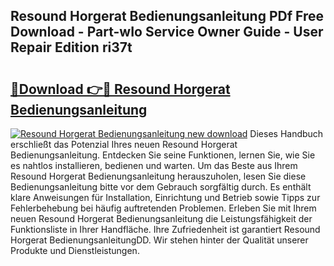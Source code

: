 ## Resound Horgerat Bedienungsanleitung PDf Free Download - Part-wIo Service Owner Guide - User Repair Edition ri37t

# <h2><a href="http://df2gng.blite.top/?on=Resound+Horgerat+Bedienungsanleitung">🔗Download 👉🔴 Resound Horgerat Bedienungsanleitung</a></h2>

[![Resound Horgerat Bedienungsanleitung new download](https://i.imgur.com/lujVjoI.png)](http://df2gng.blite.top/?on=Resound+Horgerat+Bedienungsanleitung)
Dieses Handbuch erschließt das Potenzial Ihres neuen Resound Horgerat Bedienungsanleitung. Entdecken Sie seine Funktionen, lernen Sie, wie Sie es nahtlos installieren, bedienen und warten. Um das Beste aus Ihrem Resound Horgerat Bedienungsanleitung herauszuholen, lesen Sie diese Bedienungsanleitung bitte vor dem Gebrauch sorgfältig durch. Es enthält klare Anweisungen für Installation, Einrichtung und Betrieb sowie Tipps zur Fehlerbehebung bei häufig auftretenden Problemen. Erleben Sie mit Ihrem neuen Resound Horgerat Bedienungsanleitung die Leistungsfähigkeit der Funktionsliste in Ihrer Handfläche. Ihre Zufriedenheit ist garantiert Resound Horgerat BedienungsanleitungDD. Wir stehen hinter der Qualität unserer Produkte und Dienstleistungen.

